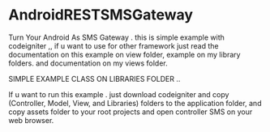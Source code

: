 # AndroidRESTSMSGateway
Turn Your Android As SMS Gateway . this is simple example with codeigniter ,, if u want to use for other framework just read the documentation on this example on view folder, example on my library folders. and documentation on my views folder. 

SIMPLE EXAMPLE CLASS ON LIBRARIES FOLDER .. 

If u want to run this example . 
just download codeigniter and copy (Controller, Model, View, and Libraries) folders to the application folder, and copy assets folder to your root projects and open controller SMS on your web browser.


